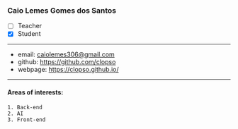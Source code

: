 ### Caio Lemes Gomes dos Santos  
- [ ] Teacher
- [X] Student
---  
* email: caiolemes306@gmail.com
* github: https://github.com/clopso 
* webpage: https://clopso.github.io/ 
--- 
#### Areas of interests: 
```
1. Back-end 
2. AI
3. Front-end 
```
